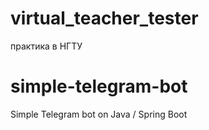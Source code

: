 # virtual_teacher_tester
практика в НГТУ
# simple-telegram-bot
Simple Telegram bot on Java / Spring Boot
